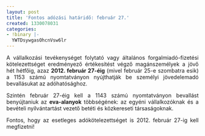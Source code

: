 ```yaml
---
layout: post
title: 'Fontos adózási határidő: február 27.'
created: 1330078031
categories:
- !binary |-
  YWTDsywgasOhcnVsw6lr
---
```

<p style="text-align: justify;">A vállalkozási tevékenységet folytató vagy általános forgalmiadó-fizetési kötelezettséget eredményező értékesítést végző magánszemélyek a jövő hét hétfőig, azaz <strong>2012. február 27-éig</strong> (mivel február 25-e szombatra esik) a 1153 számú nyomtatványon nyújthatják be személyi jövedelemadó bevallásukat az adóhatósághoz.</p><p style="text-align: justify;">Szintén február 27-éig kell a 1143 számú nyomtatványon bevallást benyújtaniuk az <strong>eva-alanyok</strong> többségének: az egyéni vállalkozóknak és a bevételi nyilvántartást vezető betéti és közkereseti társaságoknak.</p><p style="text-align: justify;">Fontos, hogy az esetleges adókötelezettséget is 2012. február 27-ig kell megfizetni!</p>
